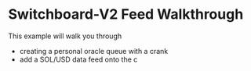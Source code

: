 # Switchboard-V2 Feed Walkthrough

This example will walk you through

- creating a personal oracle queue with a crank
- add a SOL/USD data feed onto the c